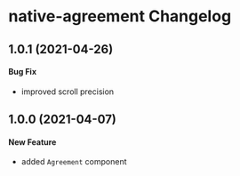 # native-agreement Changelog

## 1.0.1 (2021-04-26)

#### Bug Fix

- improved scroll precision

## 1.0.0 (2021-04-07)

#### New Feature

- added `Agreement` component
